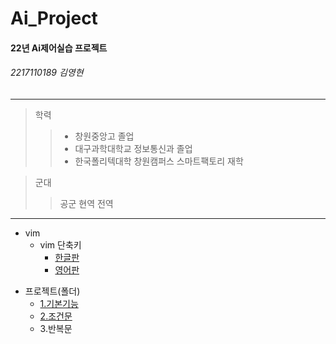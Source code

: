 # Ai_Project

#### 22년 Ai제어실습 프로젝트
###### 2217110189 김영현

-----------------------------

> 학력
>>+ 창원중앙고 졸업
>>+ 대구과학대학교 정보통신과 졸업
>>+ 한국폴리텍대학 창원캠퍼스 스마트팩토리 재학

> 군대
>> 공군 현역 전역

------------------------------

* vim
     * vim 단축키
         * [한글판](https://github.com/surplus1492/Ai_Project/blob/main/VIM%20Cheat%20Sheet.pdf)
         * [영어판](https://github.com/surplus1492/Ai_Project/blob/main/vim-commands-cheat-sheet-by-pnap.pdf)

- 프로젝트(폴더)
    - [1.기본기능](https://github.com/surplus1492/Ai_Project/tree/main/src/1.basic)
    - [2.조건문](https://github.com/surplus1492/Ai_Project/tree/main/src/2.if)
    - 3.반복문
